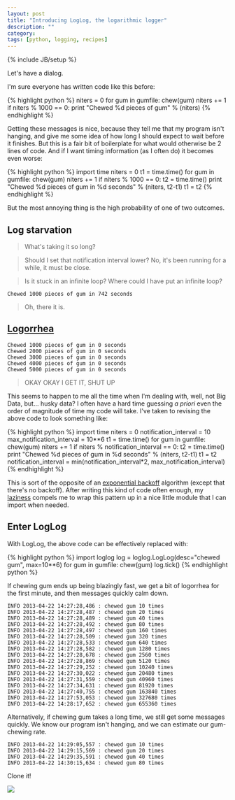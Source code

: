 ```yaml
---
layout: post
title: "Introducing LogLog, the logarithmic logger"
description: ""
category: 
tags: [python, logging, recipes]
---
```

{% include JB/setup %}

Let's have a dialog.

I'm sure everyone has written code like this before:

{% highlight python %}
    niters = 0
    for gum in gumfile:
        chew(gum)
        niters += 1
        if niters % 1000 == 0:
            print "Chewed %d pieces of gum" % (niters)
{% endhighlight %}

Getting these messages is nice, because they tell me that my program isn't hanging, and give me some idea of how long I should expect to wait before it finishes. But this is a fair bit of boilerplate for what would otherwise be 2 lines of code. And if I want timing information (as I often do) it becomes even worse:

{% highlight python %}
    import time
    niters = 0
    t1 = time.time()
    for gum in gumfile:
        chew(gum)
        niters += 1
        if niters % 1000 == 0:
            t2 = time.time()
            print "Chewed %d pieces of gum in %d seconds" % (niters, t2-t1)
            t1 = t2
{% endhighlight %}


But the most annoying thing is the high probability of one of two outcomes.

Log starvation
--------------

> What's taking it so long?

> Should I set that notification interval lower? No, it's been running for a while, it must be close.

> Is it stuck in an infinite loop? Where could I have put an infinite loop?

`Chewed 1000 pieces of gum in 742 seconds`

> Oh, there it is.

[Logorrhea](http://en.wikipedia.org/wiki/Logorrhoea)
----------------------------------------------------

    Chewed 1000 pieces of gum in 0 seconds
    Chewed 2000 pieces of gum in 0 seconds
    Chewed 3000 pieces of gum in 0 seconds
    Chewed 4000 pieces of gum in 0 seconds
    Chewed 5000 pieces of gum in 0 seconds

> OKAY OKAY I GET IT, SHUT UP

This seems to happen to me all the time when I'm dealing with, well, not Big Data, but... husky data? I often have a hard time guessing _a priori_ even the order of magnitude of time my code will take. I've taken to revising the above code to look something like:

{% highlight python %}
    import time
    niters = 0
    notification_interval = 10
    max_notification_interval = 10**6
    t1 = time.time()
    for gum in gumfile:
        chew(gum)
        niters += 1
        if niters % notification_interval == 0:
            t2 = time.time()
            print "Chewed %d pieces of gum in %d seconds" % (niters, t2-t1)
            t1 = t2
            notification_interval = min(notification_interval*2, max_notification_interval)
{% endhighlight %}

This is sort of the opposite of an [exponential backoff](http://en.wikipedia.org/wiki/Exponential_backoff) algorithm (except that there's no backoff). After writing this kind of code often enough, my [laziness](http://threevirtues.com/) compels me to wrap this pattern up in a nice little module that I can import when needed.

Enter LogLog
------------

With LogLog, the above code can be effectively replaced with:

{% highlight python %}
    import loglog
    log = loglog.LogLog(desc="chewed gum", max=10**6)
    for gum in gumfile:
        chew(gum)
        log.tick()
{% endhighlight python %}

If chewing gum ends up being blazingly fast, we get a bit of logorrhea for the first minute, and then messages quickly calm down.

    INFO 2013-04-22 14:27:28,486 : chewed gum 10 times
    INFO 2013-04-22 14:27:28,487 : chewed gum 20 times
    INFO 2013-04-22 14:27:28,489 : chewed gum 40 times
    INFO 2013-04-22 14:27:28,492 : chewed gum 80 times
    INFO 2013-04-22 14:27:28,497 : chewed gum 160 times
    INFO 2013-04-22 14:27:28,509 : chewed gum 320 times
    INFO 2013-04-22 14:27:28,533 : chewed gum 640 times
    INFO 2013-04-22 14:27:28,582 : chewed gum 1280 times
    INFO 2013-04-22 14:27:28,678 : chewed gum 2560 times
    INFO 2013-04-22 14:27:28,869 : chewed gum 5120 times
    INFO 2013-04-22 14:27:29,252 : chewed gum 10240 times
    INFO 2013-04-22 14:27:30,022 : chewed gum 20480 times
    INFO 2013-04-22 14:27:31,559 : chewed gum 40960 times
    INFO 2013-04-22 14:27:34,631 : chewed gum 81920 times
    INFO 2013-04-22 14:27:40,755 : chewed gum 163840 times
    INFO 2013-04-22 14:27:53,053 : chewed gum 327680 times
    INFO 2013-04-22 14:28:17,652 : chewed gum 655360 times

Alternatively, if chewing gum takes a long time, we still get some messages quickly. We know our program isn't hanging, and we can estimate our gum-chewing rate.

    INFO 2013-04-22 14:29:05,557 : chewed gum 10 times
    INFO 2013-04-22 14:29:15,569 : chewed gum 20 times
    INFO 2013-04-22 14:29:35,591 : chewed gum 40 times
    INFO 2013-04-22 14:30:15,634 : chewed gum 80 times

Clone it!

![](http://25.media.tumblr.com/d3ea4eb1f5315d8796d0073f2ee8eda1/tumblr_mic544mqGI1qc7rneo1_500.gif)
